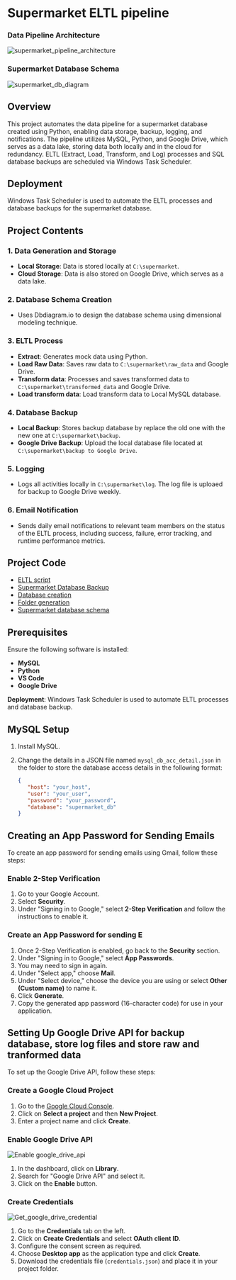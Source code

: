 # Supermarket ELTL pipeline
### Data Pipeline Architecture
![supermarket_pipeline_architecture](https://github.com/user-attachments/assets/1c07deff-1a9d-4ad1-90d7-da5eda1d20b8)

### Supermarket Database Schema
![supermarket_db_diagram](https://github.com/user-attachments/assets/9586407e-83af-4f2d-9552-ce491626b42c)

## Overview

This project automates the data pipeline for a supermarket database created using Python, enabling data storage, backup, logging, and notifications. The pipeline utilizes MySQL, Python, and Google Drive, which serves as a data lake, storing data both locally and in the cloud for redundancy. ELTL (Extract, Load, Transform, and Log) processes and SQL database backups are scheduled via Windows Task Scheduler.

## Deployment
Windows Task Scheduler is used to automate the ELTL processes and database backups for the supermarket database.

## Project Contents
### 1. Data Generation and Storage
- **Local Storage**: Data is stored locally at `C:\supermarket`.
- **Cloud Storage**: Data is also stored on Google Drive, which serves as a data lake.

### 2. Database Schema Creation
- Uses Dbdiagram.io to design the database schema using dimensional modeling technique.

### 3. ELTL Process
- **Extract**: Generates mock data using Python.
- **Load Raw Data**: Saves raw data to `C:\supermarket\raw_data` and Google Drive.
- **Transform data**: Processes and saves transformed data to `C:\supermarket\transformed_data` and Google Drive.
- **Load transform data**: Load transform data to Local MySQL database.

### 4. Database Backup
- **Local Backup**: Stores backup database by replace the old one with the new one at `C:\supermarket\backup`.
- **Google Drive Backup**: Upload the local database file located at `C:\supermarket\backup to Google Drive`.

### 5. Logging
- Logs all activities locally in `C:\supermarket\log`. The log file is uploaed for backup to Google Drive weekly.

### 6. Email Notification
- Sends daily email notifications to relevant team members on the status of the ELTL process, including success, failure, error tracking, and runtime performance metrics.

## Project Code 
- [ELTL script](https://github.com/Kittisak-M/Supermarket_ELTL/blob/main/ELTL_script.py)
- [Supermarket Database Backup](https://github.com/Kittisak-M/Supermarket_ELTL/blob/main/db_backup.py)
- [Database creation](https://github.com/Kittisak-M/Supermarket_ELTL/blob/main/database_creation_script.py)
- [Folder generation](https://github.com/Kittisak-M/Supermarket_ELTL/blob/main/create_backup_folder.py)
- [Supermarket database schema](https://github.com/Kittisak-M/Supermarket_ELTL/blob/main/supermarket_db_schema.sql)
  
## Prerequisites

Ensure the following software is installed:

- **MySQL**
- **Python** 
- **VS Code**
- **Google Drive**

**Deployment**: Windows Task Scheduler is used to automate ELTL processes and database backup.

## MySQL Setup

1. Install MySQL.
2. Change the details in a JSON file named `mysql_db_acc_detail.json` in the folder to store the database access details in the following format:

   ```json
   {
      "host": "your_host",
      "user": "your_user",
      "password": "your_password",
      "database": "supermarket_db"
   }
## Creating an App Password for Sending Emails

To create an app password for sending emails using Gmail, follow these steps:

### Enable 2-Step Verification

1. Go to your Google Account.
2. Select **Security**.
3. Under "Signing in to Google," select **2-Step Verification** and follow the instructions to enable it.

### Create an App Password for sending E

1. Once 2-Step Verification is enabled, go back to the **Security** section.
2. Under "Signing in to Google," select **App Passwords**.
3. You may need to sign in again.
4. Under "Select app," choose **Mail**.
5. Under "Select device," choose the device you are using or select **Other (Custom name)** to name it.
6. Click **Generate**.
7. Copy the generated app password (16-character code) for use in your application.

## Setting Up Google Drive API for backup database, store log files and store raw and tranformed data

To set up the Google Drive API, follow these steps:

### Create a Google Cloud Project

1. Go to the [Google Cloud Console](https://console.cloud.google.com/).
2. Click on **Select a project** and then **New Project**.
3. Enter a project name and click **Create**.

### Enable Google Drive API
![Enable google_drive_api](https://github.com/user-attachments/assets/ef0d834a-d03c-4910-b490-8430bf6be349)
1. In the dashboard, click on **Library**.
2. Search for "Google Drive API" and select it.
3. Click on the **Enable** button.

### Create Credentials
![Get_google_drive_credential](https://github.com/user-attachments/assets/f05d1833-9132-4cd0-89b5-345643134547)
1. Go to the **Credentials** tab on the left.
2. Click on **Create Credentials** and select **OAuth client ID**.
3. Configure the consent screen as required.
4. Choose **Desktop app** as the application type and click **Create**.
5. Download the credentials file (`credentials.json`) and place it in your project folder.


